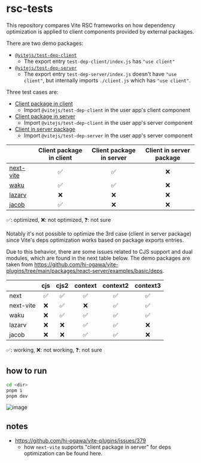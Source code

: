 # rsc-tests

This repository compares Vite RSC frameworks on how dependency optimization is applied
to client components provided by external packages.

There are two demo packages:

- [`@vitejs/test-dep-client`](./fixtures/test-dep-client)
  - The export entry `test-dep-client/index.js` has `"use client"`
- [`@vitejs/test-dep-server`](./fixtures/test-dep-server)
  - The export entry `test-dep-server/index.js` doesn't have `"use client"`, but internally imports `./client.js` which has `"use client"`.

Three test cases are:

- [Client package in client](./next-vite/app/client-package-in-client/page.jsx)
  - Import `@vitejs/test-dep-client` in the user app's client component
- [Client package in server](./next-vite/app/client-package-in-server/page.jsx)
  - Import `@vitejs/test-dep-client` in the user app's server component
- [Client in server package](./next-vite/app/client-in-server-package/page.jsx)
  - Import `@vitejs/test-dep-server` in the user app's server component

|            | Client package in client | Client package in server | Client in server package |
|------------|:------------------------:|:------------------------:|:------------------------:|
| [next-vite] |            ✅            |            ✅            |            ❌            |
| [waku]      |            ✅            |            ✅            |            ❌            |
| [lazarv]    |            ❌            |            ❌            |            ❌            |
| [jacob]     |            ✅            |            ❌            |            ❌            |

✅: optimized, ❌: not optimized, ❓: not sure

Notably it's not possible to optimize the 3rd case (client in server package) since Vite's deps optimization works based on
package exports entries.

Due to this behavior, there are some issues related to CJS support and dual modules, which are found in the next table below.
The demo packages are taken from https://github.com/hi-ogawa/vite-plugins/tree/main/packages/react-server/examples/basic/deps.

|            | cjs | cjs2 | context | context2 | context3 |
|------------|:---:|:----:|:-------:|:--------:|:--------:|
| next       |  ✅  |  ✅  |    ✅   |    ✅    |    ✅    |
| next-vite  |  ❌  |  ✅  |    ❌   |    ✅    |    ✅    |
| waku       |  ❌  |  ✅  |    ✅   |    ✅    |    ✅    |
| lazarv     |  ❌  |  ❌  |    ✅   |    ✅    |    ❌    |
| jacob      |  ❌  |  ❌  |    ✅   |    ✅    |    ❌    |

✅: working, ❌: not working, ❓: not sure

## how to run

```sh
cd <dir>
pnpm i
pnpm dev
```

![image](https://github.com/user-attachments/assets/2e6c61c5-64a3-4365-a0b5-33985716d280)

## notes

- https://github.com/hi-ogawa/vite-plugins/issues/379
  - how `next-vite` supports "client package in server" for deps optimization can be found here.

[next-vite]: https://github.com/hi-ogawa/vite-plugins/tree/main/packages/react-server
[waku]: https://github.com/dai-shi/waku
[lazarv]: https://github.com/lazarv/react-server
[jacob]: https://github.com/facebook/react/pull/31768
